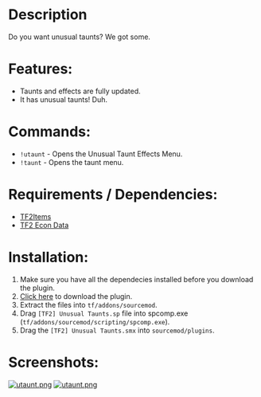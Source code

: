 # Description

Do you want unusual taunts? We got some.

# Features:

* Taunts and effects are fully updated.
* It has unusual taunts! Duh.

# Commands:

* ```!utaunt``` - Opens the Unusual Taunt Effects Menu.
* ```!taunt``` - Opens the taunt menu.

# Requirements / Dependencies:

* [TF2Items](https://forums.alliedmods.net/showthread.php?t=115100)
* [TF2 Econ Data](https://forums.alliedmods.net/showthread.php?t=315011)

# Installation:
1. Make sure you have all the dependecies installed before you download the plugin.
2. [Click here](https://github.com/nushnush/TF2-Unusual-Taunts/releases/download/v1.0.2/unusual-taunts-1.0.2.zip) to download the plugin.
3. Extract the files into ```tf/addons/sourcemod```.
4. Drag ```[TF2] Unusual Taunts.sp``` file into spcomp.exe (```tf/addons/sourcemod/scripting/spcomp.exe```).
5. Drag the ```[TF2] Unusual Taunts.smx``` into ```sourcemod/plugins```.

# Screenshots:

[![utaunt.png](https://i.postimg.cc/DZhfp93t/utaunt.png)](https://postimg.cc/kVjdBh4c)
[![utaunt.png](https://i.postimg.cc/Zn25HCbL/utaunt.png)](https://postimg.cc/LgkS64Zq)
